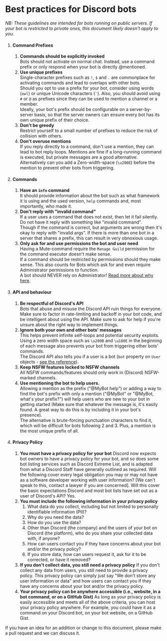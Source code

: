 # Best practices for Discord bots


*NB: These guidelines are intended for bots running on public servers. If your
bot is restricted to private ones, this document likely doesn't apply to you.*

1. #### Command Prefixes
   1. **Commands should be explicitly invoked**  
      Bots should not activate on normal chat. Instead, use a command prefix or only respond when your bot is directly @mentioned.
   2. **Use unique prefixes**  
      Single-character prefixes such as `!`, `$` and `.` are commonplace for activating commands and lead to overlaps with other bots.  
      Should you opt to use a prefix for your bot, consider using words (`owl`) or unique Unicode characters (`¨`). Also, you should avoid using `#` or `@` as prefixes since they can be used to mention a channel or a member.  
      Ideally, your bot's prefix should be configurable on a server-by-server basis, so that the server owners can ensure every bot has its own unique prefix of their choice.
   3. **Don't be greedy**  
      Restrict yourself to a small number of prefixes to reduce the risk of collision with others.
   4. **Don't overuse mentions**  
      If you reply directly to a command, don't use a mention, they can lead to bot reply loops. Mentions are fine if a long-running command is executed, but private messages are a good alternative. Alternatively can you add a Zero-width-space (`\u200E`) before the mention to prevent other bots from triggering.

2. #### Commands
   1. **Have an `info` command**  
      It should provide information about the bot such as what framework it is using and the used version, `help` commands and, most importantly, who made it.
   2. **Don't reply with "invalid command"**  
      If a user uses a command that does not exist, then let it fail silently. Do not have it reply with something like "invalid command".  
      Though if the command is correct, but arguments are wrong then it's okay to reply with "invalid args". If there is more than one bot in a server that shares a prefix, this can result in very obnoxious usage.
   3. **Only ask for and use permissions the bot and user need**  
      Having a Mute-command require the `Manage Guild` permission for the command executor doesn't make sense.  
      If a command should be restricted by permissions should they make sense. This also counts for Bots which ask for and even require Administrator permissions to function.  
      A bot should NEVER rely on Administrator! [Read more about why here](https://www.andre601.ch/blog/posts/2021/09-28-bots-and-admin/).

3. #### API and behaviour
   1. **Be respectful of Discord's API**  
      Bots that abuse and misuse the Discord API ruin things for everyone.  
      Make sure to factor in rate-limiting and backoff in your bot code, and be intelligent about using the API. Make sure to ask for help if you're unsure about the right way to implement things.
   2. **Ignore both your own and other bots' messages**  
      This helps prevent infinite self-loops and potential security exploits.  
      Using a zero width space such as `\u200B` and `\u180E` in the beginning of each message also prevents your bot from triggering other bots' commands.  
      The Discord API also tells you if a user is a bot (`bot` property on `User` objects - [see the reference](https://discord.com/developers/docs/resources/user#user-object)).
   3. **Keep NSFW features locked to NSFW channels**  
      All NSFW commands/features should only work in (Discord) NSFW-marked channels.
   4. **Use mentioning the bot to help users.**  
      Allowing a mention as the prefix ("@MyBot help") or adding a way to find the bot's prefix with only a mention ("@MyBot" or "@MyBot, what's your prefix?") will help users who are new to your bot in getting started (Make sure that whatever the message is, it's easily found. A great way to do this is by including it in your bot's presence).  
      The alternative is brute-forcing punctuation characters to find it, which will be difficult for bots following 2 and 3. Plus, a mention is the most unique prefix of all.

4. #### Privacy Policy
   1. **You must have a privacy policy for your bot**
      Discord now expects bot owners to have a privacy policy for your bot, and so does some bot listing services such as Discord Extreme List, and is adapted from what a Discord Staff have generally outlined as required. Will the following cover every legal obligation you may or may not have as a software developer working with user information? \[We can't speak to this, contact a lawyer if you are concerned\]. Will this cover the basic expectations Discord and most bot lists have set out as a user of Discord's API? Yes.
   2. **You must include the following information in your privacy policy**
      1. What data do you collect, including but not limited to personally identifiable information (PII)?
      2. Why do you need the data?
      3. How do you use the data?
      4. Other than Discord (the company) and the users of your bot on Discord (the platform), who do you share your collected data with, if anyone?
      5. How can users contact you if they have concerns about your bot and/or the privacy policy?
      6. If you store data, how can users request it, ask for it to be corrected, or have it removed?
   3. **If you don't collect data, you still need a privacy policy**
      If you don't collect any data from users, you still need to provide a privacy policy. This privacy policy can simply just say "We don't store any user information or data" and how users can contact you if they have any concerns about your bot and/or the privacy policy.
   4. **Your privacy policy can be anywhere accessible (i.e., website, in a bot command, or on a GitHub Gist)**
      As long as your privacy policy is easily accessible and meets all of the above criteria, you can host your privacy policy anywhere. For example, you could have it as a command on your Discord bot, on your bot website, on a GitHub Gist.

If you have an idea for an addition or change to this document, please make a
pull request and we can discuss it.

